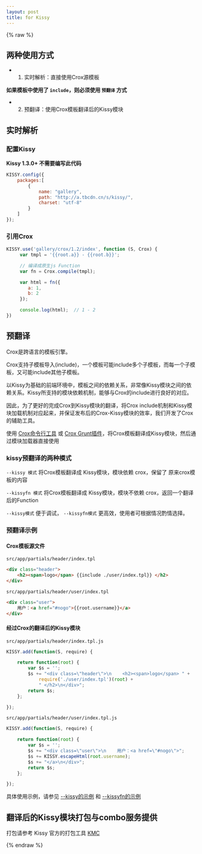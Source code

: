 ```yaml
---
layout: post
title: for Kissy
---
```


{% raw %}

## 两种使用方式

- 1. 实时解析：直接使用Crox源模板

**如果模板中使用了 `include`，则必须使用 `预翻译` 方式**

- 2. 预翻译：使用Crox模板翻译后的Kissy模块

## 实时解析

### 配置Kissy 

**Kissy 1.3.0+ 不需要编写此代码**

```js
KISSY.config({
    packages:[
        {
            name: "gallery",
            path: "http://a.tbcdn.cn/s/kissy/",
            charset: "utf-8"
        }
    ]
});
```

### 引用Crox

```js
KISSY.use('gallery/crox/1.2/index', function (S, Crox) {
     var tmpl = '{{root.a}} - {{root.b}}';

     // 编译成原生js Function
     var fn = Crox.compile(tmpl);

     var html = fn({
        a: 1,
        b: 2
     });

     console.log(html);  // 1 - 2
})
```


## 预翻译

Crox是跨语言的模板引擎。

Crox支持子模板导入(include)，一个模板可能include多个子模板，而每一个子模板，又可能include其他子模板。

以Kissy为基础的前端环境中，模板之间的依赖关系，非常像Kissy模块之间的依赖关系。Kissy所支持的模块依赖机制，能够与Crox的include进行良好的对应。

因此，为了更好的完成Crox到Kissy模块的翻译，将Crox include机制和Kissy模块加载机制对应起来，并保证发布后的Crox-Kissy模块的效率，我们开发了Crox的辅助工具。

使用 [Crox命令行工具](http://thx.github.io/crox/apis/nodejs-api/) 或 [Crox Grunt插件](http://thx.github.io/crox/tutorials/for-grunt/)，将Crox模板翻译成Kissy模块，然后通过模块加载器直接使用

### kissy预翻译的两种模式

`--kissy 模式` 将Crox模板翻译成 Kissy模块，模块依赖 crox，保留了 原来crox模板的内容

`--kissyfn 模式` 将Crox模板翻译成 Kissy模块，模块不依赖 crox，返回一个翻译后的Function

`--kissy模式` 便于调试， `--kissyfn模式` 更高效，使用者可根据情况酌情选择。

### 预翻译示例

#### Crox模板源文件

`src/app/partials/header/index.tpl`

```html
<div class="header">
    <h2><span>logo</span> {{include ./user/index.tpl}} </h2>
</div>
```

`src/app/partials/header/user/index.tpl`

```html
<div class="user">
    用户：<a href="#nogo">{{root.username}}</a>
</div>
```

#### 经过Crox的翻译后的Kissy模块

`src/app/partials/header/index.tpl.js`

```js
KISSY.add(function(S, require) {

    return function(root) {
        var $s = '';
        $s += "<div class=\"header\">\n    <h2><span>logo</span> " +
            require('./user/index.tpl')(root) +
            " </h2>\n</div>";
        return $s;
    };

});
```

`src/app/partials/header/user/index.tpl.js`

```js
KISSY.add(function(S, require) {

    return function(root) {
        var $s = '';
        $s += "<div class=\"user\">\n    用户：<a href=\"#nogo\">";
        $s += KISSY.escapeHtml(root.username);
        $s += "</a>\n</div>";
        return $s;
    };

});
```

具体使用示例，请参见 [--kissy的示例](http://gallery.kissyui.com/crox/1.2/demo/demo/before.html) 和 [--kissyfn的示例](http://gallery.kissyui.com/crox/1.2/demo/demo/after.html)

## 翻译后的Kissy模块打包与combo服务提供

打包请参考 Kissy 官方的打包工具 [KMC](https://github.com/daxingplay/kmc)

{% endraw %}
